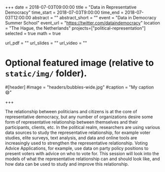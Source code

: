 +++
date = 2018-07-03T09:00:00
title = "Data in Representative Democracy"
time_start = 2018-07-03T9:00:00
time_end = 2018-07-03T12:00:00
abstract = ""
abstract_short = ""
event = "Data in Democracy Summer School"
event_url = "https://twitter.com/dataindemocracy"
location = "The Hague, the Netherlands"
projects=["political-representation"]
selected = true
math = true

url_pdf = ""
url_slides = ""
url_video = ""

# Optional featured image (relative to `static/img/` folder).
#[header]
#image = "headers/bubbles-wide.jpg"
#caption = "My caption :smile:"

+++

The relationship between politicians and citizens is at the core of representative democracy, but any number of organizations desire some form of representative relationship between themselves and their participants, clients, etc. In the political realm, researchers are using various data sources to study the representative relationship, for example voter studies, elite surveys, text analysis, and data and online tools are increasingly used to strengthen the representative relationship. Voting Advice Applications, for example, use data on party policy positions to present voters with advice on who to vote for. This session will look into the models of what the representative relationship can and should look like, and how data can be used to study and improve this relationship.